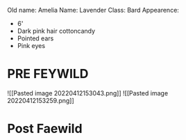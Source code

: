 Old name: Amelia
Name: Lavender
Class: Bard
Appearence:
- 6'
- Dark pink hair cottoncandy
- Pointed ears
- Pink eyes

# PRE FEYWILD

![[Pasted image 20220412153043.png]]
![[Pasted image 20220412153259.png]]

# Post Faewild